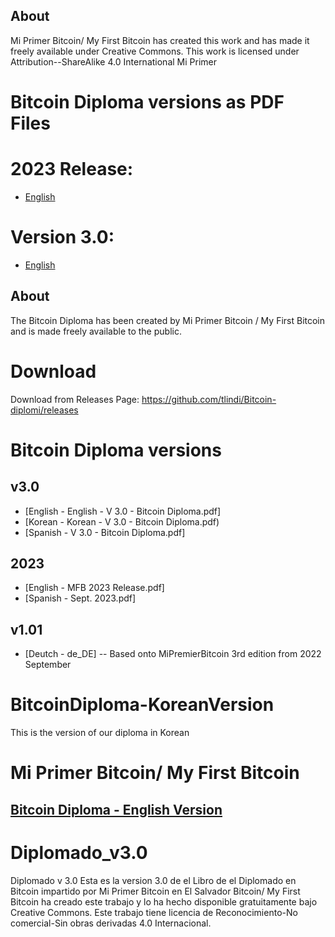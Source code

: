 ## About

Mi Primer Bitcoin/ My First Bitcoin has created this work and has made it freely available under Creative Commons. This work is licensed under Attribution--ShareAlike 4.0 International Mi Primer 

# Bitcoin Diploma versions as PDF Files
# 2023 Release: 
- [English](https://github.com/MyFirstBitcoin/Bitcoin-Diploma/blob/main/MFB%202023%20Release.pdf)
# Version 3.0: 
- [English](https://github.com/MyFirstBitcoin/Bitcoin-Diploma/blob/main/English%20-%20V%203.0%20-%20Bitcoin%20Diploma.pdf)
## About

The Bitcoin Diploma has been created by Mi Primer Bitcoin / My First Bitcoin and is made freely available to the public.

# Download
Download from Releases Page: https://github.com/tlindi/Bitcoin-diplomi/releases

# Bitcoin Diploma versions
## v3.0
- [English - English - V 3.0 - Bitcoin Diploma.pdf]
- [Korean - Korean - V 3.0 - Bitcoin Diploma.pdf)
- [Spanish - V 3.0 - Bitcoin Diploma.pdf]
## 2023
- [English - MFB 2023 Release.pdf]
- [Spanish - Sept. 2023.pdf]
## v1.01
- [Deutch - de_DE]
-- Based onto MiPremierBitcoin 3rd edition from 2022 September


# BitcoinDiploma-KoreanVersion
This is the version of our diploma in Korean

# Mi Primer Bitcoin/ My First Bitcoin 
## [Bitcoin Diploma - English Version](https://github.com/MyFirstBitcoin/Bitcoin-Diploma/blob/4503a065e19eae5e38f018f3e8cdb5077fcba9fa/My%20First%20Bitcoin%20-%20Student%20Workbook%20(V2023)_spreads_Final_Optimizer.pdf)

# Diplomado_v3.0
Diplomado v 3.0
Esta es la version 3.0 de el Libro de el Diplomado en Bitcoin impartido por Mi Primer Bitcoin en El Salvador
Bitcoin/ My First Bitcoin ha creado este trabajo y lo ha hecho disponible gratuitamente bajo Creative Commons. Este trabajo tiene licencia de Reconocimiento-No comercial-Sin obras derivadas 4.0 Internacional.
